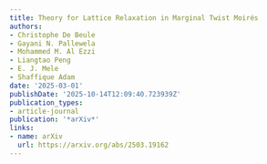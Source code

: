 ```yaml
---
title: Theory for Lattice Relaxation in Marginal Twist Moirés
authors:
- Christophe De Beule
- Gayani N. Pallewela
- Mohammed M. Al Ezzi
- Liangtao Peng
- E. J. Mele
- Shaffique Adam
date: '2025-03-01'
publishDate: '2025-10-14T12:09:40.723939Z'
publication_types:
- article-journal
publication: '*arXiv*'
links:
- name: arXiv
  url: https://arxiv.org/abs/2503.19162
---
```

